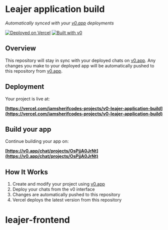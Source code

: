 # Leajer application build

*Automatically synced with your [v0.app](https://v0.app) deployments*

[![Deployed on Vercel](https://img.shields.io/badge/Deployed%20on-Vercel-black?style=for-the-badge&logo=vercel)](https://vercel.com/iamsherifcodes-projects/v0-leajer-application-build)
[![Built with v0](https://img.shields.io/badge/Built%20with-v0.app-black?style=for-the-badge)](https://v0.app/chat/projects/OsPjjA0JrNt)

## Overview

This repository will stay in sync with your deployed chats on [v0.app](https://v0.app).
Any changes you make to your deployed app will be automatically pushed to this repository from [v0.app](https://v0.app).

## Deployment

Your project is live at:

**[https://vercel.com/iamsherifcodes-projects/v0-leajer-application-build](https://vercel.com/iamsherifcodes-projects/v0-leajer-application-build)**

## Build your app

Continue building your app on:

**[https://v0.app/chat/projects/OsPjjA0JrNt](https://v0.app/chat/projects/OsPjjA0JrNt)**

## How It Works

1. Create and modify your project using [v0.app](https://v0.app)
2. Deploy your chats from the v0 interface
3. Changes are automatically pushed to this repository
4. Vercel deploys the latest version from this repository
# leajer-frontend
